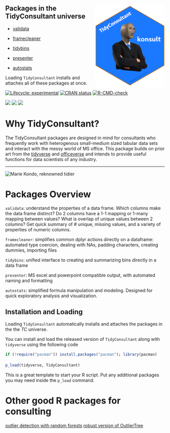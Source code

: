 
<!-- README.md is generated from README.Rmd. Please edit that file -->

# <img src="man/figures/TCmememan.png" align="right" alt="" width="220" />

## Packages in the TidyConsultant universe

-   [validata](https://harrison4192.github.io/validata/)

-   [framecleaner](https://harrison4192.github.io/framecleaner/)

-   [tidybins](https://harrison4192.github.io/tidybins/)

-   [presenter](https://harrison4192.github.io/presenter/)

-   [autostats](https://harrison4192.github.io/autostats/)

Loading `TidyConsultant` installs and attaches all of these packages at
once.

<!-- badges: start -->

[![Lifecycle:
experimental](https://img.shields.io/badge/lifecycle-experimental-orange.svg)](https://lifecycle.r-lib.org/articles/stages.html)
[![CRAN
status](https://www.r-pkg.org/badges/version/TidyConsultant)](https://CRAN.R-project.org/package=TidyConsultant)
[![R-CMD-check](https://github.com/Harrison4192/TidyConsultant/workflows/R-CMD-check/badge.svg)](https://github.com/Harrison4192/TidyConsultant/actions)

[![](http://cranlogs.r-pkg.org/badges/grand-total/TidyConsultant?color=blue)](https://cran.r-project.org/package=TidyConsultant)
[![](https://img.shields.io/github/languages/code-size/Harrison4192/TidyConsultant.svg)](https://github.com/Harrison4192/TidyConsultant)
[![](https://img.shields.io/github/last-commit/Harrison4192/TidyConsultant.svg)](https://github.com/Harrison4192/TidyConsultant/commits/main)

<!-- badges: end -->

# Why TidyConsultant?

The TidyConsultant packages are designed in mind for consultants who
frequently work with heterogenous small-medium sized tabular data sets
and interact with the messy world of MS office. This package builds on
prior art from the [tidyverse](https://www.tidyverse.org/) and
[officeverse](https://ardata-fr.github.io/officeverse/) and intends to
provide useful functions for data scientists of any industry.

------------------------------------------------------------------------

![Marie Kondo, reknowned
tidier](https://media.giphy.com/media/J2ZMQ2SENLxSSzr3uD/giphy.gif)

# Packages Overview

`validata`: understand the properties of a data frame. Which columns
make the data frame distinct? Do 2 columns have a 1-1 mapping or 1-many
mapping between values? What is overlap of unique values between 2
columns? Get quick summary of \# unique, missing values, and a variety
of properties of numeric columns.

`framecleaner`: simplifies common dplyr actions directly on a dataframe:
automated type coercion, dealing with NAs, padding characters, creating
dummies, importing files

`tidybins`: unified interface to creating and summarizing bins directly
in a data frame

`presenter`: MS excel and powerpoint compatible output, with automated
naming and formatting

`autostats`: simplified formula manipulation and modeling. Designed for
quick exploratory analysis and visualization.

## Installation and Loading

Loading `TidyConsultant` automatically installs and attaches the
packages in the the *TC* universe.

You can install and load the released version of `TidyConsultant` along
with `tidyverse` using the following code

``` r
if (!require("pacman")) install.packages("pacman"); library(pacman)

p_load(tidyverse, TidyConsultant)
```

This is a great template to start your R script. Put any additional
packages you may need inside the `p_load` command.

# Other good R packages for consulting

[outlier detection with random
forests](https://cran.r-project.org/web/packages/outliertree/vignettes/Introducing_OutlierTree.html)
[robust version of
OutlierTree](https://github.com/RafaJPSantos/bagged.outliertrees)
